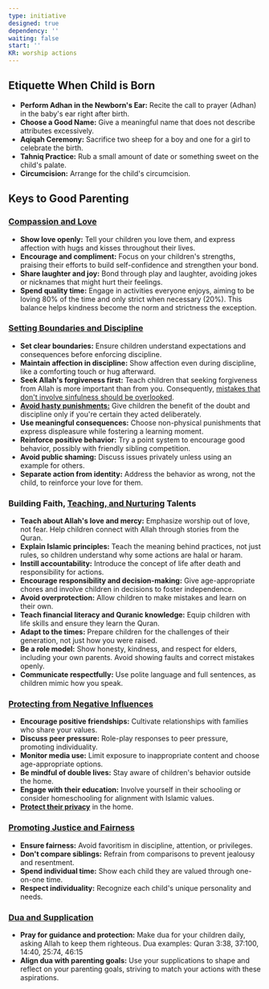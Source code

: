 ```yaml
---
type: initiative
designed: true
dependency: ''
waiting: false
start: ''
KR: worship actions
---
```


## Etiquette When Child is Born

* **Perform Adhan in the Newborn's Ear:** Recite the call to prayer (Adhan) in the baby's ear right after birth.
* **Choose a Good Name:** Give a meaningful name that does not describe attributes excessively.
* **Aqiqah Ceremony:** Sacrifice two sheep for a boy and one for a girl to celebrate the birth.
* **Tahniq Practice:** Rub a small amount of date or something sweet on the child's palate.
* **Circumcision:** Arrange for the child's circumcision.

## Keys to Good Parenting

### [Compassion and Love](Processes/Love%20playfully%20and%20support.md)

* **Show love openly:** Tell your children you love them, and express affection with hugs and kisses throughout their lives.
* **Encourage and compliment:** Focus on your children's strengths, praising their efforts to build self-confidence and strengthen your bond.
* **Share laughter and joy:** Bond through play and laughter, avoiding jokes or nicknames that might hurt their feelings.
* **Spend quality time:** Engage in activities everyone enjoys, aiming to be loving 80% of the time and only strict when necessary (20%). This balance helps kindness become the norm and strictness the exception.

### [Setting Boundaries and Discipline](Processes/Advice%20and%20admonishment.md)

* **Set clear boundaries:** Ensure children understand expectations and consequences before enforcing discipline.
* **Maintain affection in discipline:** Show affection even during discipline, like a comforting touch or hug afterward.
* **Seek Allah's forgiveness first:** Teach children that seeking forgiveness from Allah is more important than from you. Consequently, [mistakes that don't involve sinfulness should be overlooked](Processes/Overlook%20what%20is%20disliked.md).
* [**Avoid hasty punishments:**](Processes/Investigate%20suspicious%20matters.md) Give children the benefit of the doubt and discipline only if you're certain they acted deliberately.
* **Use meaningful consequences:** Choose non-physical punishments that express displeasure while fostering a learning moment.
* **Reinforce positive behavior:** Try a point system to encourage good behavior, possibly with friendly sibling competition.
* **Avoid public shaming:** Discuss issues privately unless using an example for others.
* **Separate action from identity:** Address the behavior as wrong, not the child, to reinforce your love for them.

### Building Faith, [Teaching, and Nurturing](Processes/Teach%20and%20nurture.md) Talents

* **Teach about Allah's love and mercy:** Emphasize worship out of love, not fear. Help children connect with Allah through stories from the Quran.
* **Explain Islamic principles:** Teach the meaning behind practices, not just rules, so children understand why some actions are halal or haram.
* **Instill accountability:** Introduce the concept of life after death and responsibility for actions.
* **Encourage responsibility and decision-making:** Give age-appropriate chores and involve children in decisions to foster independence.
* **Avoid overprotection:** Allow children to make mistakes and learn on their own.
* **Teach financial literacy and Quranic knowledge:** Equip children with life skills and ensure they learn the Quran.
* **Adapt to the times:** Prepare children for the challenges of their generation, not just how you were raised.
* **Be a role model:** Show honesty, kindness, and respect for elders, including your own parents. Avoid showing faults and correct mistakes openly.
* **Communicate respectfully:** Use polite language and full sentences, as children mimic how you speak.

### [Protecting from Negative Influences](Processes/Protect%20and%20don't%20harm%20honor,%20wealth%20and%20life.md)

* **Encourage positive friendships:** Cultivate relationships with families who share your values.
* **Discuss peer pressure:** Role-play responses to peer pressure, promoting individuality.
* **Monitor media use:** Limit exposure to inappropriate content and choose age-appropriate options.
* **Be mindful of double lives:** Stay aware of children's behavior outside the home.
* **Engage with their education:** Involve yourself in their schooling or consider homeschooling for alignment with Islamic values.
* [**Protect their privacy**](Processes/Don't%20spy%20and%20protect%20privacy.md) in the home.

### [Promoting Justice and Fairness](Processes/Be%20just%20and%20adapt%20to%20each%20person.md)

* **Ensure fairness:** Avoid favoritism in discipline, attention, or privileges.
* **Don't compare siblings:** Refrain from comparisons to prevent jealousy and resentment.
* **Spend individual time:** Show each child they are valued through one-on-one time.
* **Respect individuality:** Recognize each child's unique personality and needs.

### [Dua and Supplication](Processes/Supplicate%20for%20other%20people%20alive%20or%20dead.md)

* **Pray for guidance and protection:** Make dua for your children daily, asking Allah to keep them righteous. Dua examples: Quran 3:38, 37:100, 14:40, 25:74, 46:15
* **Align dua with parenting goals:** Use your supplications to shape and reflect on your parenting goals, striving to match your actions with these aspirations.
